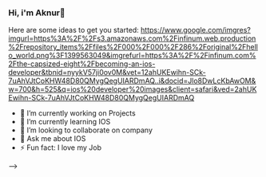 ### Hi, i'm Aknur👋


Here are some ideas to get you started:
https://www.google.com/imgres?imgurl=https%3A%2F%2Fs3.amazonaws.com%2Finfinum.web.production%2Frepository_items%2Ffiles%2F000%2F000%2F286%2Foriginal%2Fhello_world.png%3F1399563049&imgrefurl=https%3A%2F%2Finfinum.com%2Fthe-capsized-eight%2Fbecoming-an-ios-developer&tbnid=nyykV57ji0ov0M&vet=12ahUKEwihn-SCk-7uAhVJtCoKHW48D80QMygQegUIARDmAQ..i&docid=Jlo8DwLcKbAwOM&w=700&h=525&q=ios%20developer%20images&client=safari&ved=2ahUKEwihn-SCk-7uAhVJtCoKHW48D80QMygQegUIARDmAQ


- 🔭 I’m currently working on Projects
- 🌱 I’m currently learning IOS
- 👯 I’m looking to collaborate on company
- 💬 Ask me about IOS
- ⚡ Fun fact: I love my Job

[Vk]: https://vk.com/aknurchik
[youtube]: https://www.youtube.com/channel/UCMFvdK9HKPG1Ajb5CvDaVLA
[instagram]: https://www.instagram.com/s.aknura.01/

-->
